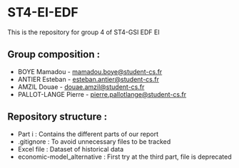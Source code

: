# ST4-EI-EDF

This is the repository for group 4 of ST4-GSI EDF EI

## Group composition :

- BOYE Mamadou - mamadou.boye@student-cs.fr
- ANTIER Esteban - esteban.antier@student-cs.fr
- AMZIL Douae - douae.amzil@student-cs.fr
- PALLOT-LANGE Pierre - pierre.pallotlange@student-cs.fr

## Repository structure :

- Part i : Contains the different parts of our report
- .gitignore : To avoid unnecessary files to be tracked
- Excel file : Dataset of historical data
- economic-model_alternative : First try at the third part, file is deprecated
